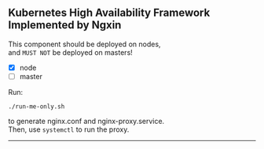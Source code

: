 Kubernetes High Availability Framework Implemented by Ngxin
---
This component should be deployed on nodes,  
and `MUST NOT` be deployed on masters!   
- [x] node
- [ ] master  

Run:
```
./run-me-only.sh
```
to generate nginx.conf and nginx-proxy.service.  
Then, use `systemctl` to run the proxy.  

---
